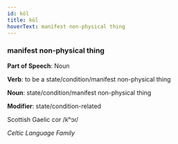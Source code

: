 ```yaml
---
id: köl
title: köl
hoverText: manifest non-physical thing
---
```


### manifest non-physical thing

**Part of Speech**: Noun

**Verb**: to be a state/condition/manifest non-physical thing

**Noun**: state/condition/manifest non-physical thing

**Modifier**: state/condition-related

Scottish Gaelic cor /kʰɔɾ/

*Celtic Language Family*
